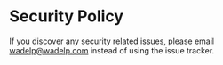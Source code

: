 # Security Policy

If you discover any security related issues, please email wadelp@wadelp.com instead of using the issue tracker.
